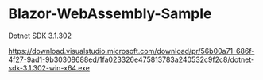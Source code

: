 # Blazor-WebAssembly-Sample


Dotnet SDK  3.1.302

https://download.visualstudio.microsoft.com/download/pr/56b00a71-686f-4f27-9ad1-9b30308688ed/1fa023326e475813783a240532c9f2c8/dotnet-sdk-3.1.302-win-x64.exe
